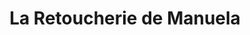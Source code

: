 ---
title: "La Retoucherie de Manuela"
url: /caracas/la-retoucherie-de-manuela-calle-a-santa-rosa-de-lima/
shop: Schneiderei
---